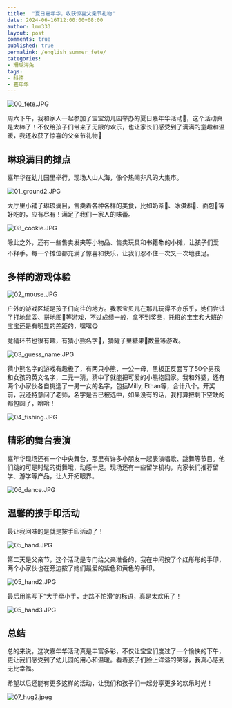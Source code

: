 ```yaml
---
title:  "夏日嘉年华，收获惊喜父亲节礼物"
date: 2024-06-16T12:00:00+08:00
author: lmm333
layout: post
comments: true
published: true
permalink: /english_summer_fete/
categories:
- 珊瑚海兔
tags:
- 科德
- 嘉年华
---
```

![00_fete.JPG](../images/2024-06-16-english_summer_fete/00_fete.JPG)

周六下午，我和家人一起参加了宝宝幼儿园举办的夏日嘉年华活动🎡，这个活动真是太棒了！不仅给孩子们带来了无限的欢乐，也让家长们感受到了满满的童趣和温暖，我还收获了惊喜的父亲节礼物🎁

## 琳琅满目的摊点

嘉年华在幼儿园里举行，现场人山人海，像个热闹非凡的大集市。

![01_ground2.JPG](../images/2024-06-16-english_summer_fete/01_ground2.JPG)

大厅里小铺子琳琅满目，售卖着各种各样的美食，比如奶茶🥤、冰淇淋🍦、面包🍞等好吃的，应有尽有！满足了我们一家人的味蕾。

![08_cookie.JPG](../images/2024-06-16-english_summer_fete/08_cookie.JPG)

除此之外，还有一些售卖发夹等小物品、售卖玩具和书籍📚的小摊，让孩子们爱不释手。每一个摊位都充满了惊喜和快乐，让我们忍不住一次又一次地驻足。

## 多样的游戏体验

![02_mouse.JPG](../images/2024-06-16-english_summer_fete/02_mouse.JPG)

户外的游戏区域是孩子们向往的地方。我家宝贝儿在那儿玩得不亦乐乎，她们尝试了打地鼠🐭、拼地图🧩等游戏，不过成绩一般，拿不到奖品，托班的宝宝和大班的宝宝还是有明显的差距的，嘿嘿😋

竞猜环节也很有趣，有猜小熊名字🐻，猜罐子里糖果🍬数量等游戏。

![03_guess_name.JPG](../images/2024-06-16-english_summer_fete/03_guess_name.JPG)

猜小熊名字的游戏有趣极了，有两只小熊，一公一母，黑板正反面写了50个男孩和女孩的英文名字，二元一猜，猜中了就能把可爱的小熊抱回家。我和外婆，还有两个小家伙各自挑选了一男一女的名字，包括Milly, Ethan等，合计八个。开奖前，我还特意问了老师，名字是否已被选中，如果没有的话，我打算把剩下空缺的都包圆了，哈哈！

![04_fishing.JPG](../images/2024-06-16-english_summer_fete/04_fishing.JPG)

## 精彩的舞台表演

嘉年华现场还有一个中央舞台，那里有许多小朋友一起表演唱歌、跳舞等节目。他们跳的可是时髦的街舞哦，动感十足。现场还有一些留学机构，向家长们推荐留学、游学等产品，让人开拓眼界。

![06_dance.JPG](../images/2024-06-16-english_summer_fete/06_dance.JPG)

## 温馨的按手印活动

最让我回味的是就是按手印活动了！

![05_hand.JPG](../images/2024-06-16-english_summer_fete/05_hand.JPG)

第二天是父亲节，这个活动是专门给父亲准备的，我在中间按了个红彤彤的手印，两个小家伙也在旁边按了她们最爱的紫色和黄色的手印。

![05_hand2.JPG](../images/2024-06-16-english_summer_fete/05_hand2.JPG)

最后用笔写下“大手牵小手，走路不怕滑”的标语，真是太欢乐了！

![05_hand3.JPG](../images/2024-06-16-english_summer_fete/05_hand3.JPG)

## 总结

总的来说，这次嘉年华活动真是丰富多彩，不仅让宝宝们度过了一个愉快的下午，更让我们感受到了幼儿园的用心和温暖。看着孩子们脸上洋溢的笑容，我真心感到无比幸福。

希望以后还能有更多这样的活动，让我们和孩子们一起分享更多的欢乐时光！

![07_hug2.jpeg](../images/2024-06-16-english_summer_fete/07_hug2.jpeg)